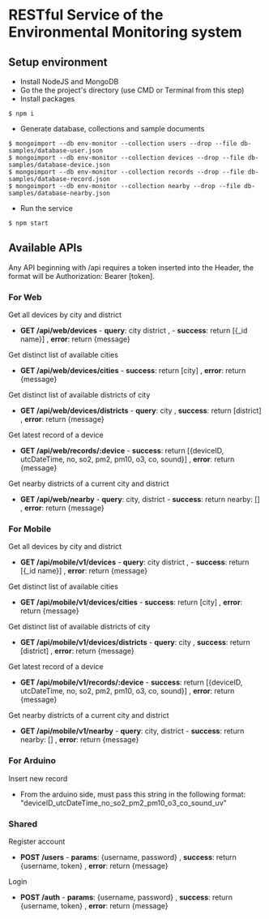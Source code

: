 # RESTful Service of the Environmental Monitoring system

## Setup environment

-   Install NodeJS and MongoDB
-   Go the the project's directory (use CMD or Terminal from this step)
-   Install packages
```
$ npm i
```
-   Generate database, collections and sample documents
```
$ mongoimport --db env-monitor --collection users --drop --file db-samples/database-user.json
$ mongoimport --db env-monitor --collection devices --drop --file db-samples/database-device.json
$ mongoimport --db env-monitor --collection records --drop --file db-samples/database-record.json
$ mongoimport --db env-monitor --collection nearby --drop --file db-samples/database-nearby.json
```
-   Run the service
```
$ npm start
```

## Available APIs

Any API beginning with /api requires a token inserted into the Header, the format will be Authorization: Bearer [token].

### For Web

Get all devices by city and district
-   **GET /api/web/devices** - **query**: city district , - **success**: return [{_id name}] , **error**: return {message}

Get distinct list of available cities
-   **GET /api/web/devices/cities** - **success**: return [city] , **error**: return {message}

Get distinct list of available districts of city
-   **GET /api/web/devices/districts** - **query**: city , **success**: return [district] , **error**: return {message}

Get latest record of a device
-   **GET /api/web/records/:device** - **success**: return [{deviceID, utcDateTime, no, so2, pm2, pm10, o3, co, sound}] , **error**: return {message}

Get nearby districts of a current city and district
-   **GET /api/web/nearby** - **query**: city, district - **success**: return nearby: [] , **error**: return {message}

### For Mobile

Get all devices by city and district
-   **GET /api/mobile/v1/devices** - **query**: city district , - **success**: return [{_id name}] , **error**: return {message}

Get distinct list of available cities
-   **GET /api/mobile/v1/devices/cities** - **success**: return [city] , **error**: return {message}

Get distinct list of available districts of city
-   **GET /api/mobile/v1/devices/districts** - **query**: city , **success**: return [district] , **error**: return {message}

Get latest record of a device
-   **GET /api/mobile/v1/records/:device** - **success**: return [{deviceID, utcDateTime, no, so2, pm2, pm10, o3, co, sound}] , **error**: return {message}

Get nearby districts of a current city and district
-   **GET /api/mobile/v1/nearby** - **query**: city, district - **success**: return nearby: [] , **error**: return {message}

### For Arduino

Insert new record
-   From the arduino side, must pass this string in the following format: "deviceID_utcDateTime_no_so2_pm2_pm10_o3_co_sound_uv"

### Shared

Register account
-   **POST /users** - **params**: {username, password} , **success**: return {username, token} , **error**: return {message}

Login
-   **POST /auth** - **params**: {username, password} , **success**: return {username, token} , **error**: return {message}